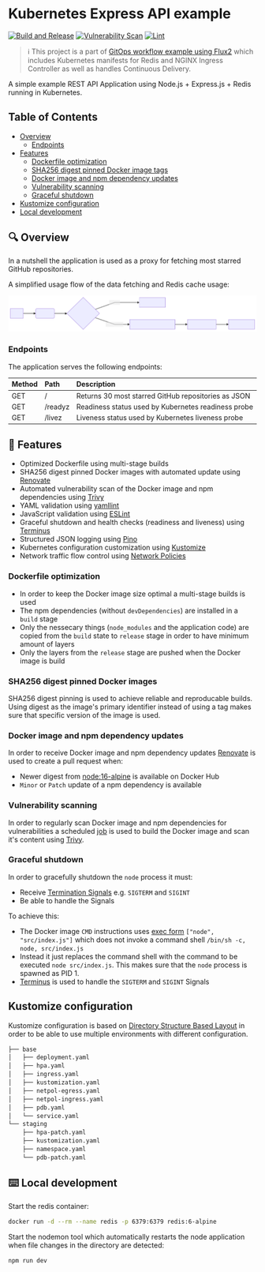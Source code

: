 # Kubernetes Express API example

[![Build and Release](https://github.com/terotuomala/k8s-express-api-example/workflows/build-and-release/badge.svg)](https://github.com/terotuomala/k8s-express-api-example/actions)
[![Vulnerability Scan](https://github.com/terotuomala/k8s-express-api-example/workflows/vulnerability-scan/badge.svg)](https://github.com/terotuomala/k8s-express-api-example/actions)
[![Lint](https://github.com/terotuomala/k8s-express-api-example/workflows/lint/badge.svg)](https://github.com/terotuomala/k8s-express-api-example/actions)

> :information_source: This project is a part of [GitOps workflow example using Flux2](https://github.com/terotuomala/gitops-flux2-example) which includes Kubernetes manifests for Redis and NGINX Ingress Controller as well as handles Continuous Delivery.

A simple example REST API Application using Node.js + Express.js + Redis running in Kubernetes.

<!-- TABLE OF CONTENTS -->
## Table of Contents
* [Overview](#mag-overview)
  * [Endpoints](#endpoints)
* [Features](#rocket-features)
  * [Dockerfile optimization](#dockerfile-optimization)
  * [SHA256 digest pinned Docker image tags](#sha256-digest-pinned-docker-images)
  * [Docker image and npm dependency updates](#docker-image-and-npm-dependency-updates)
  * [Vulnerability scanning](#vulnerability-scanning)
  * [Graceful shutdown](#graceful-shutdown)
* [Kustomize configuration](#kustomize-configuration)
* [Local development](#keyboard-local-development)

<!-- OVERVIEW -->
## :mag: Overview
In a nutshell the application is used as a proxy for fetching most starred GitHub repositories.

A simplified usage flow of the data fetching and Redis cache usage:

![flowchart](./flowchart.svg)

<!-- ENDPOINTS -->
### Endpoints
The application serves the following endpoints:

| Method | Path  | Description |
|:-------|:------|:-------------|
| GET | / | Returns 30 most starred GitHub repositories as JSON |
| GET | /readyz | Readiness status used by Kubernetes readiness probe |
| GET | /livez  | Liveness status used by Kubernetes liveness probe |

<!-- FEATURES -->
## :rocket: Features
- Optimized Dockerfile using multi-stage builds
- SHA256 digest pinned Docker images with automated update using [Renovate](https://docs.renovatebot.com)
- Automated vulnerability scan of the Docker image and npm dependencies using [Trivy](https://github.com/aquasecurity/trivy)
- YAML validation using [yamllint](https://github.com/adrienverge/yamllint)
- JavaScript validation using [ESLint](https://eslint.org)
- Graceful shutdown and health checks (readiness and liveness) using [Terminus](https://github.com/godaddy/terminus)
- Structured JSON logging using [Pino](https://github.com/pinojs/pino)
- Kubernetes configuration customization using [Kustomize](https://github.com/kubernetes-sigs/kustomize)
- Network traffic flow control using [Network Policies](https://kubernetes.io/docs/concepts/services-networking/network-policies/)

### Dockerfile optimization
- In order to keep the Docker image size optimal a multi-stage builds is used
- The npm dependencies (without `devDependencies`) are installed in a `build` stage
- Only the nessecary things (`node_modules` and the application code) are copied from the `build` state to `release` stage in order to have minimum amount of layers
- Only the layers from the `release` stage are pushed when the Docker image is build

### SHA256 digest pinned Docker images
SHA256 digest pinning is used to achieve reliable and reproducable builds. Using digest as the image's primary identifier instead of using a tag makes sure that specific version of the image is used.

### Docker image and npm dependency updates
In order to receive Docker image and npm dependency updates [Renovate](https://docs.renovatebot.com) is used to create a pull request when: 

- Newer digest from [node:16-alpine](https://hub.docker.com/_/node?tab=tags&page=1&name=16-alpine) is available on Docker Hub 
- `Minor` or `Patch` update of a npm dependency is available 

### Vulnerability scanning
In order to regularly scan Docker image and npm dependencies for vulnerabilities a scheduled [job](https://github.com/terotuomala/k8s-express-api-example/blob/main/.github/workflows/vulnerability-scan.yml) is used to build the Docker image and scan it's content using [Trivy](https://github.com/aquasecurity/trivy).

### Graceful shutdown
In order to gracefully shutdown the `node` process it must: 

- Receive [Termination Signals](https://www.gnu.org/software/libc/manual/html_node/Termination-Signals.html) e.g. `SIGTERM` and `SIGINT`
- Be able to handle the Signals

To achieve this:

- The Docker image `CMD` instructions uses [exec form](https://docs.docker.com/engine/reference/builder/#cmd) `["node", "src/index.js"]` which does not invoke a command shell `/bin/sh -c, node, src/index.js` 
- Instead it just replaces the command shell with the command to be executed `node src/index.js`. This makes sure that the `node` process is spawned as PID 1.
- [Terminus](https://github.com/godaddy/terminus) is used to handle the `SIGTERM` and `SIGINT` Signals

## Kustomize configuration
Kustomize configuration is based on [Directory Structure Based Layout](https://kubectl.docs.kubernetes.io/pages/app_composition_and_deployment/structure_directories.html) in order to be able to use multiple environments with different configuration.

```sh
├── base
│   ├── deployment.yaml
│   ├── hpa.yaml
│   ├── ingress.yaml
│   ├── kustomization.yaml
│   ├── netpol-egress.yaml
│   ├── netpol-ingress.yaml
│   ├── pdb.yaml
│   └── service.yaml
└── staging
    ├── hpa-patch.yaml
    ├── kustomization.yaml
    ├── namespace.yaml
    └── pdb-patch.yaml
```

<!-- LOCAL DEVELOPMENT -->
## :keyboard: Local development
Start the redis container:
```sh
docker run -d --rm --name redis -p 6379:6379 redis:6-alpine
```

Start the nodemon tool which automatically restarts the node application when file changes in the directory are detected:
```sh
npm run dev
```
